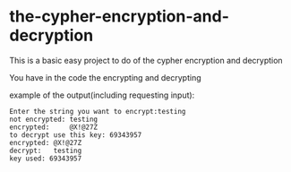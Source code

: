 # the-cypher-encryption-and-decryption
This is a basic easy project to do of the cypher encryption and decryption

You have in the code the encrypting and decrypting

<p>example of the output(including requesting input):</p>
<pre><code>Enter the string you want to encrypt:testing
not encrypted: testing
encrypted:     @X!@27Z
to decrypt use this key: 69343957
encrypted: @X!@27Z
decrypt:   testing
key used: 69343957
</code></pre>
